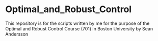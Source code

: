 # Optimal_and_Robust_Control
This repository is for the scripts written by me for the purpose of the Optimal and Robust Control Course (701) in Boston University by Sean Andersson
